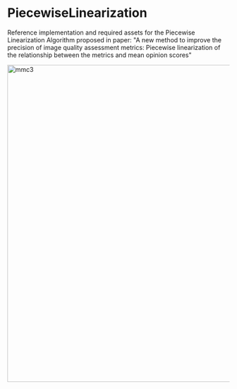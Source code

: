 # PiecewiseLinearization
Reference implementation and required assets for the Piecewise Linearization Algorithm proposed in paper: "A new method to improve the precision of image quality assessment metrics: Piecewise linearization of the relationship between the metrics and mean opinion scores"

<img width="700" height="720" alt="mmc3" src="https://github.com/user-attachments/assets/b14f1c02-029d-4849-b19d-03376c8ca5c8" />
